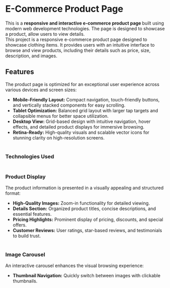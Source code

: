 # E-Commerce Product Page
This is a <strong>responsive and interactive e-commerce product page
</strong> built using modern web development technologies. The page is designed to showcase a product, allow users to view details.<br>
This project is a responsive e-commerce product page designed to showcase clothing items. It provides users with an intuitive interface to browse and view products, including their details such as price, size, description, and images.<br>
## Features
The product page is optimized for an exceptional user experience across various devices and screen sizes:<br>
- **Mobile-Friendly Layout:** Compact navigation, touch-friendly buttons, and vertically stacked components for easy scrolling.<br>
- **Tablet Optimization:** Balanced grid layout with larger tap targets and collapsible menus for better space utilization.<br>
- **Desktop View:** Grid-based design with intuitive navigation, hover effects, and detailed product displays for immersive browsing.<br>
- **Retina-Ready:** High-quality visuals and scalable vector icons for stunning clarity on high-resolution screens.
<br><br>
### **Technologies Used**<br><br>
### **Product Display**
The product information is presented in a visually appealing and structured format:
- **High-Quality Images:** Zoom-in functionality for detailed viewing.
- **Details Section:** Organized product titles, concise descriptions, and essential features.
- **Pricing Highlights:** Prominent display of pricing, discounts, and special offers.
- **Customer Reviews:** User ratings, star-based reviews, and testimonials to build trust.
<br><br>
### **Image Carousel**
An interactive carousel enhances the visual browsing experience:
- **Thumbnail Navigation:** Quickly switch between images with clickable thumbnails.